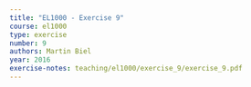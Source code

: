 ```yaml
---
title: "EL1000 - Exercise 9"
course: el1000
type: exercise
number: 9
authors: Martin Biel
year: 2016
exercise-notes: teaching/el1000/exercise_9/exercise_9.pdf
---
```

